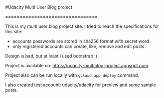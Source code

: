 #Udacity Multi User Blog project

================================

This is my multi user blog project site. I tried to reach the specifications for this site:
* accounts passwords are stored in sha256 format with secret word
* only registered accounts can create, like, remove and edit posts.

Design is bad, but at least i used bootstrap :)


Project is available on: https://udacity-multiblog-project.appspot.com.

Project also can be run locally with `gcloud app deploy` command.

I also created test account: udacity/udacity for preview and some sample posts.